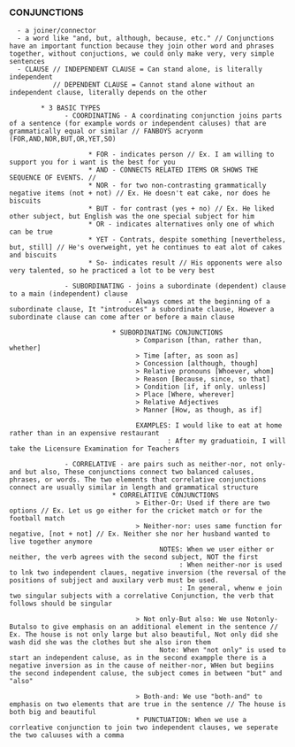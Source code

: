 ### CONJUNCTIONS
      - a joiner/connector
      - a word like "and, but, although, because, etc." // Conjunctions have an important function because they join other word and phrases together, without conjuctions, we could only make very, very simple sentences
      - CLAUSE // INDEPENDENT CLAUSE = Can stand alone, is literally independent
               // DEPENDENT CLAUSE = Cannot stand alone without an independent clause, literally depends on the other

            * 3 BASIC TYPES
                  - COORDINATING - A coordinating conjunction joins parts of a sentence (for example words or independent caluses) that are grammatically equal or similar // FANBOYS acryonm (FOR,AND,NOR,BUT,OR,YET,SO)

                        * FOR - indicates person // Ex. I am willing to support you for i want is the best for you
                        * AND - CONNECTS RELATED ITEMS OR SHOWS THE SEQUENCE OF EVENTS. //
                        * NOR - for two non-contrasting grammatically negative items (not + not) // Ex. He doesn't eat cake, nor does he biscuits
                        * BUT - for contrast (yes + no) // Ex. He liked other subject, but English was the one special subject for him
                        * OR - indicates alternatives only one of which can be true 
                        * YET - Contrats, despite something [nevertheless, but, still] // He's overweight, yet he continues to eat alot of cakes and biscuits
                        * So- indicates result // His opponents were also very talented, so he practiced a lot to be very best

                  - SUBORDINATING - joins a subordinate (dependent) clause to a main (independent) clause
                                  - Always comes at the beginning of a subordinate clause, It "introduces" a subordinate clause, However a subordinate clause can come after or before a main clause

                              * SUBORDINATING CONJUNCTIONS
                                    > Comparison [than, rather than, whether]
                                    > Time [after, as soon as]
                                    > Concession [although, though]
                                    > Relative pronouns [Whoever, whom]
                                    > Reason [Because, since, so that]
                                    > Condition [if, if only. unless]
                                    > Place [Where, wherever]
                                    > Relative Adjectives 
                                    > Manner [How, as though, as if]
                                          
                                    EXAMPLES: I would like to eat at home rather than in an expensive restaurant
                                            : After my graduatioin, I will take the Licensure Examination for Teachers

                  - CORRELATIVE - are pairs such as neither-nor, not only- and but also, These conjunctions connect two balanced caluses, phrases, or words. The two elements that correlative conjunctions connect are usually similar in length and grammatical structure
                              * CORRELATIIVE CONJUNCTIONS
                                    > Either-Or: Used if there are two options // Ex. Let us go either for the cricket match or for the football match
                                    > Neither-nor: uses same function for negative, [not + not] // Ex. Neither she nor her husband wanted to live together anymore
                                          NOTES: When we user either or neither, the verb agrees with the second subject, NOT the first
                                               : When neither-nor is used to lnk two independent claues, negative inversion (the reversal of the positions of subjject and auxilary verb must be used.
                                               : In general, whenw e join two singular subjects with a correlative Conjunction, the verb that follows should be singular

                                    > Not only-But also: We use Notonly-Butalso to give emphasis on an additional element in the sentence // Ex. The house is not only large but also beautiful, Not only did she wash did she was the clothes but she also iron them
                                          Note: When "not only" is used to start an independent caluse, as in the second exampple there is a negative inversion as in the cause of neither-nor, WHen but begiins the second independent caluse, the subject comes in between "but" and  "also"

                                    > Both-and: We use "both-and" to emphasis on two elements that are true in the sentence // The house is both big and beautiful
                                    * PUNCTUATION: When we use a corrleative conjunction to join two independent clauses, we seperate the two caluuses with a comma
